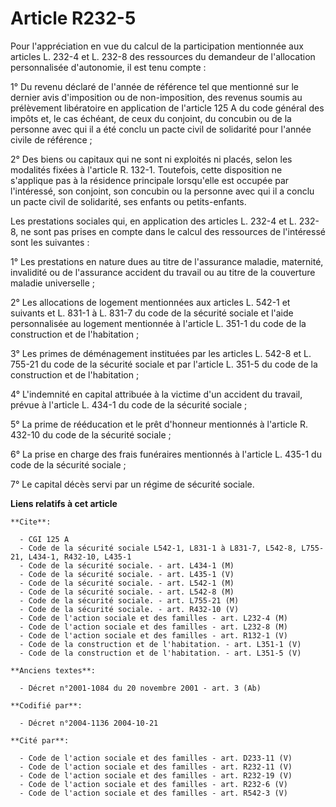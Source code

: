 # Article R232-5

Pour l'appréciation en vue du calcul de la participation mentionnée aux articles L. 232-4 et L. 232-8 des ressources du
demandeur de l'allocation personnalisée d'autonomie, il est tenu compte :

1° Du revenu déclaré de l'année de référence tel que mentionné sur le dernier avis d'imposition ou de non-imposition, des
revenus soumis au prélèvement libératoire en application de l'article 125 A du code général des impôts et, le cas échéant, de
ceux du conjoint, du concubin ou de la personne avec qui il a été conclu un pacte civil de solidarité pour l'année civile de
référence ;

2° Des biens ou capitaux qui ne sont ni exploités ni placés, selon les modalités fixées à l'article R. 132-1. Toutefois,
cette disposition ne s'applique pas à la résidence principale lorsqu'elle est occupée par l'intéressé, son conjoint, son
concubin ou la personne avec qui il a conclu un pacte civil de solidarité, ses enfants ou petits-enfants.

Les prestations sociales qui, en application des articles L. 232-4 et L. 232-8, ne sont pas prises en compte dans le calcul
des ressources de l'intéressé sont les suivantes :

1° Les prestations en nature dues au titre de l'assurance maladie, maternité, invalidité ou de l'assurance accident du
travail ou au titre de la couverture maladie universelle ;

2° Les allocations de logement mentionnées aux articles L. 542-1 et suivants et L. 831-1 à L. 831-7 du code de la sécurité
sociale et l'aide personnalisée au logement mentionnée à l'article L. 351-1 du code de la construction et de l'habitation ;

3° Les primes de déménagement instituées par les articles L. 542-8 et L. 755-21 du code de la sécurité sociale et par
l'article L. 351-5 du code de la construction et de l'habitation ;

4° L'indemnité en capital attribuée à la victime d'un accident du travail, prévue à l'article L. 434-1 du code de la sécurité
sociale ;

5° La prime de rééducation et le prêt d'honneur mentionnés à l'article R. 432-10 du code de la sécurité sociale ;

6° La prise en charge des frais funéraires mentionnés à l'article L. 435-1 du code de la sécurité sociale ;

7° Le capital décès servi par un régime de sécurité sociale.

**Liens relatifs à cet article**

	**Cite**:

	  - CGI 125 A
	  - Code de la sécurité sociale L542-1, L831-1 à L831-7, L542-8, L755-21, L434-1, R432-10, L435-1
	  - Code de la sécurité sociale. - art. L434-1 (M)
	  - Code de la sécurité sociale. - art. L435-1 (V)
	  - Code de la sécurité sociale. - art. L542-1 (M)
	  - Code de la sécurité sociale. - art. L542-8 (M)
	  - Code de la sécurité sociale. - art. L755-21 (M)
	  - Code de la sécurité sociale. - art. R432-10 (V)
	  - Code de l'action sociale et des familles - art. L232-4 (M)
	  - Code de l'action sociale et des familles - art. L232-8 (M)
	  - Code de l'action sociale et des familles - art. R132-1 (V)
	  - Code de la construction et de l'habitation. - art. L351-1 (V)
	  - Code de la construction et de l'habitation. - art. L351-5 (V)

	**Anciens textes**:

	  - Décret n°2001-1084 du 20 novembre 2001 - art. 3 (Ab)

	**Codifié par**:

	  - Décret n°2004-1136 2004-10-21

	**Cité par**:

	  - Code de l'action sociale et des familles - art. D233-11 (V)
	  - Code de l'action sociale et des familles - art. R232-11 (V)
	  - Code de l'action sociale et des familles - art. R232-19 (V)
	  - Code de l'action sociale et des familles - art. R232-6 (V)
	  - Code de l'action sociale et des familles - art. R542-3 (V)
